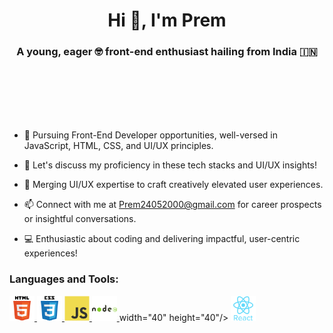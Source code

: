 <h1 align="center">Hi 👋, I'm Prem</h1>

<h3 align="center">A young, eager 🤓 front-end enthusiast hailing from India 🇮🇳</h3>
<br>
<br>
<br>
<br>
<br>


- 🚀 Pursuing Front-End Developer opportunities, well-versed in JavaScript, HTML, CSS, and UI/UX principles.
  
- 💬 Let's discuss my proficiency in these tech stacks and UI/UX insights!
  
- 🎨 Merging UI/UX expertise to craft creatively elevated user experiences.
  
- 📫 Connect with me at Prem24052000@gmail.com for career prospects or insightful conversations.
  
- 💻 Enthusiastic about coding and delivering impactful, user-centric experiences!



<h3 align="left">Languages and Tools:</h3>
<p align="left">
    <a href="https://www.w3.org/html/" target="_blank"> <img src="https://raw.githubusercontent.com/devicons/devicon/master/icons/html5/html5-original-wordmark.svg" alt="html5" width="40" height="40"/> </a>
    <a href="https://www.w3schools.com/css/" target="_blank"> <img src="https://raw.githubusercontent.com/devicons/devicon/master/icons/css3/css3-original-wordmark.svg" alt="css3" width="40" height="40"/> </a>
    <a href="https://developer.mozilla.org/en-US/docs/Web/JavaScript" target="_blank"> <img src="https://raw.githubusercontent.com/devicons/devicon/master/icons/javascript/javascript-original.svg" alt="javascript" width="40" height="40"/> </a>
      <a href="https://nodejs.org" target="_blank"> <img src="https://raw.githubusercontent.com/devicons/devicon/master/icons/nodejs/nodejs-original-wordmark.svg" alt="nodejs" width="40" height="40"/> </a>width="40" height="40"/> </a>
      <a href="https://reactjs.org/" target="_blank"> <img src="https://raw.githubusercontent.com/devicons/devicon/master/icons/react/react-original-wordmark.svg" alt="react" width="40" height="40"/> </a>
